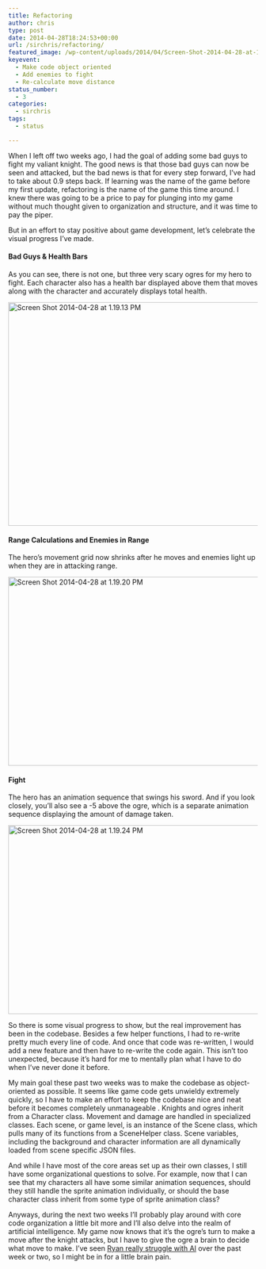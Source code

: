 ```yaml
---
title: Refactoring
author: chris
type: post
date: 2014-04-28T18:24:53+00:00
url: /sirchris/refactoring/
featured_image: /wp-content/uploads/2014/04/Screen-Shot-2014-04-28-at-1.19.20-PM.png
keyevent:
  - Make code object oriented
  - Add enemies to fight
  - Re-calculate move distance
status_number:
  - 3
categories:
  - sirchris
tags:
  - status

---
```

When I left off two weeks ago, I had the goal of adding some bad guys to fight my valiant knight. The good news is that those bad guys can now be seen and attacked, but the bad news is that for every step forward, I&#8217;ve had to take about 0.9 steps back. If learning was the name of the game before my first update, refactoring is the name of the game this time around. I knew there was going to be a price to pay for plunging into my game without much thought given to organization and structure, and it was time to pay the piper.

But in an effort to stay positive about game development, let&#8217;s celebrate the visual progress I&#8217;ve made.
<!--more-->

#### Bad Guys & Health Bars

As you can see, there is not one, but three very scary ogres for my hero to fight. Each character also has a health bar displayed above them that moves along with the character and accurately displays total health.

<div class="inlineimg">
  <img class="alignnone size-full wp-image-424" src="/wp-content/uploads/2014/04/Screen-Shot-2014-04-28-at-1.19.13-PM.png" alt="Screen Shot 2014-04-28 at 1.19.13 PM" width="704" height="451"  />
</div>

#### Range Calculations and Enemies in Range

The hero&#8217;s movement grid now shrinks after he moves and enemies light up when they are in attacking range.

<div class="inlineimg">
  <img class="alignnone size-full wp-image-425" src="/wp-content/uploads/2014/04/Screen-Shot-2014-04-28-at-1.19.20-PM.png" alt="Screen Shot 2014-04-28 at 1.19.20 PM" width="600" height="381"  />
</div>

#### Fight

The hero has an animation sequence that swings his sword. And if you look closely, you&#8217;ll also see a -5 above the ogre, which is a separate animation sequence displaying the amount of damage taken.

<div class="inlineimg">
  <img class="alignnone size-full wp-image-426" src="/wp-content/uploads/2014/04/Screen-Shot-2014-04-28-at-1.19.24-PM.png" alt="Screen Shot 2014-04-28 at 1.19.24 PM" width="600" height="381"  />
</div>

So there is some visual progress to show, but the real improvement has been in the codebase. Besides a few helper functions, I had to re-write pretty much every line of code. And once that code was re-written, I would add a new feature and then have to re-write the code again. This isn&#8217;t too unexpected, because it&#8217;s hard for me to mentally plan what I have to do when I&#8217;ve never done it before.

My main goal these past two weeks was to make the codebase as object-oriented as possible. It seems like game code gets unwieldy extremely quickly, so I have to make an effort to keep the codebase nice and neat before it becomes completely unmanageable . Knights and ogres inherit from a Character class. Movement and damage are handled in specialized classes. Each scene, or game level, is an instance of the Scene class, which pulls many of its functions from a SceneHelper class. Scene variables, including the background and character information are all dynamically loaded from scene specific JSON files.

And while I have most of the core areas set up as their own classes, I still have some organizational questions to solve. For example, now that I can see that my characters all have some similar animation sequences, should they still handle the sprite animation individually, or should the base character class inherit from some type of sprite animation class?

Anyways, during the next two weeks I&#8217;ll probably play around with core code organization a little bit more and I&#8217;ll also delve into the realm of artificial intelligence. My game now knows that it&#8217;s the ogre&#8217;s turn to make a move after the knight attacks, but I have to give the ogre a brain to decide what move to make. I&#8217;ve seen [Ryan really struggle with AI][1] over the past week or two, so I might be in for a little brain pain.

 [1]: http://battleofbrothers.com/sirryan/its-not-all-sunshine-and-rainbows
